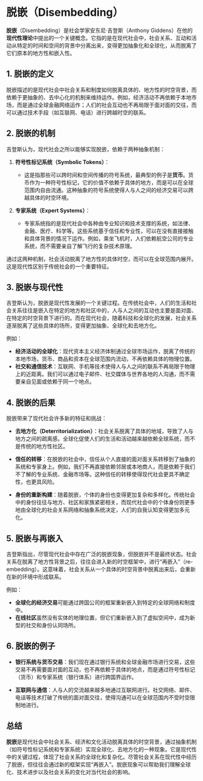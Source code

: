 # 脱嵌（Disembedding） 
**脱嵌**（Disembedding）是社会学家安东尼·吉登斯（Anthony Giddens）在他的**现代性理论**中提出的一个关键概念。它指的是在现代社会中，社会关系、互动和活动从特定的时间和空间的背景中分离出来，变得更加抽象化和全球化，从而脱离了它们原本的地方性和嵌入性。

## 1. **脱嵌的定义**
脱嵌描述的是现代社会中社会关系和制度如何脱离具体的、地方性的时空背景，而依赖于更抽象的、去中心化的机制来维持运作。例如，经济活动不再依赖于本地市场，而是通过全球金融网络运作；人们的社会互动也不再局限于面对面的交往，而可以通过技术手段（如互联网、电话）进行跨越时空的联系。

## 2. **脱嵌的机制**
吉登斯认为，现代社会之所以能够实现脱嵌，依赖于两种抽象机制：

1. **符号性标记系统（Symbolic Tokens）**：
   - 这是指那些可以跨时间和空间传播的符号系统，最典型的例子是**货币**。货币作为一种符号性标记，它的价值不依赖于具体的地方，而是可以在全球范围内自由流通。这种抽象的符号系统使得人与人之间的经济交易可以跨越具体的时空环境。

2. **专家系统（Expert Systems）**：
   - 专家系统指的是现代社会中各种由专业知识和技术支撑的系统，如法律、金融、医疗、科学等。这些系统基于信任和专业性，可以在没有直接接触和具体背景的情况下运作。例如，乘坐飞机时，人们依赖航空公司的专业系统，而不需要亲自了解飞行的复杂技术原理。

通过这两种机制，社会活动脱离了地方性的具体时空，而可以在全球范围内展开。这是现代性区别于传统社会的一个重要特征。

## 3. **脱嵌与现代性**
吉登斯认为，脱嵌是现代性发展的一个关键过程。在传统社会中，人们的生活和社会关系往往是嵌入在特定的地方和社区中的，人与人之间的互动也主要是面对面、在特定的时空背景下进行的。而在现代社会，随着科技和全球化的发展，社会关系逐渐脱离了这些具体的场所，变得更加抽象、全球化和去地方化。

例如：
- **经济活动的全球化**：现代资本主义经济体制通过全球市场运作，脱离了传统的本地市场，货币、商品和资本在全球范围内流动，不再依赖具体的物理位置。
- **社交和通信技术**：互联网、手机等技术使得人与人之间的联系不再局限于物理上的近距离。我们可以通过电子邮件、社交媒体与世界各地的人沟通，而不需要亲自见面或依赖于同一个地点。

## 4. **脱嵌的后果**
脱嵌带来了现代社会许多新的特征和挑战：

- **去地方化（Deterritorialization）**：社会关系脱离了具体的地域，导致了人与地方之间的疏离感。全球化促使人们的生活和活动越来越依赖全球系统，而不是传统的地方性社区。
  
- **信任的转移**：在脱嵌的社会中，信任从个人直接的面对面关系转移到了抽象的系统和专家身上。例如，我们不再直接依赖邻居或本地商人，而是依赖于我们不了解的专业系统、金融市场等。这种信任的转移使得现代社会更具不确定性，也更具风险。

- **身份的重新构建**：随着脱嵌，个体的身份也变得更加复杂和多样化。传统社会中的身份往往与地方、社区和家族紧密相关，而现代社会中的个体身份则更多地由全球化的社会关系网络和抽象系统决定，人们的自我认知变得更加多元化。

## 5. **脱嵌与再嵌入**
吉登斯指出，尽管现代社会中存在广泛的脱嵌现象，但脱嵌并不是最终状态。社会关系在脱离了地方性背景之后，往往会进入新的时空框架中，进行“再嵌入”（re-embedding）。这意味着，社会关系从一个具体的时空背景中脱离出来后，会重新在新的环境中形成联系。

例如：
- **全球化的经济交易**可能通过跨国公司的框架重新嵌入到特定的全球网络和制度中。
- **在线社区**虽然没有实体的地理位置，但它们重新嵌入到了虚拟空间中，成为新型的社交和身份认同场所。

## 6. **脱嵌的例子**
- **银行系统与货币交易**：我们现在通过银行系统和全球金融市场进行交易，这些交易不再需要面对面的互动，也不再依赖于具体的地点，而是通过符号性标记（货币）和专家系统（银行体系）进行跨国界运作。
  
- **互联网与通信**：人与人的交流越来越多地通过互联网进行。社交网络、邮件、电话等技术打破了传统的面对面交往，使得沟通可以在全球范围内不受时空限制地进行。

## 总结
**脱嵌**是现代社会中社会关系、经济和文化活动脱离具体的时空背景，通过抽象机制（如符号性标记系统和专家系统）实现全球化、去地方化的一种现象。它是现代性中的关键过程，体现了社会关系的全球化和复杂化。尽管社会关系在现代性中经历了脱嵌，但往往会通过新的框架实现“再嵌入”。脱嵌现象可以帮助我们理解全球化、技术进步以及社会关系的变化对当代社会的影响。